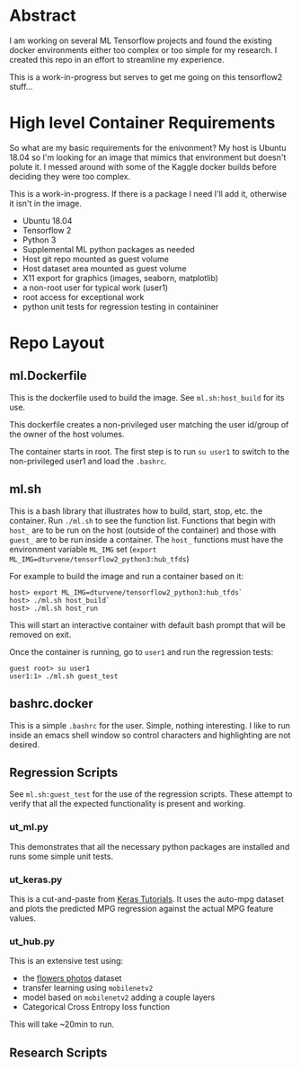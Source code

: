 <!--
Review:
pandoc -f markdown -t html README.md > README.html
-->

# Abstract
I am working on several ML Tensorflow projects and found the existing docker
environments either too complex or too simple for my research. I created this repo
in an effort to streamline my experience.

This is a work-in-progress but serves to get me going on this tensorflow2 stuff...
 
# High level Container Requirements
So what are my basic requirements for the enivonment?  My host is Ubuntu 18.04
so I'm looking for an image that mimics that environment but doesn't polute
it. I messed around with some of the Kaggle docker builds before deciding they
were too complex.

This is a work-in-progress. If there is a package I need I'll add it, otherwise
it isn't in the image.

* Ubuntu 18.04
* Tensorflow 2
* Python 3
* Supplemental ML python packages as needed
* Host git repo mounted as guest volume
* Host dataset area mounted as guest volume
* X11 export for graphics (images, seaborn, matplotlib)
* a non-root user for typical work (user1)
* root access for exceptional work
* python unit tests for regression testing in containiner

# Repo Layout

## ml.Dockerfile
This is the dockerfile used to build the image. See `ml.sh:host_build` for its
use.

This dockerfile creates a non-privileged user matching the user id/group of the
owner of the host volumes.

The container starts in root.  The first step is to run `su user1` to switch to
the non-privileged user1 and load the `.bashrc`.

## ml.sh
This is a bash library that illustrates how to build, start, stop, etc. the
container.  Run `./ml.sh` to see the function list.  Functions that begin with
`host_` are to be run on the host (outside of the container) and those with
`guest_` are to be run inside a container.  The `host_` functions must have the
environment variable `ML_IMG` set 
(`export ML_IMG=dturvene/tensorflow2_python3:hub_tfds`) 

For example to build the image and run a container based on it:

```
host> export ML_IMG=dturvene/tensorflow2_python3:hub_tfds`
host> ./ml.sh host_build`
host> ./ml.sh host_run
```

This will start an interactive container with default bash prompt that will be removed on exit.

Once the container is running, go to `user1` and run the regression tests:

```
guest root> su user1
user1:1> ./ml.sh guest_test
```

## bashrc.docker
This is a simple `.bashrc` for the user.  Simple, nothing interesting.  I like
to run inside an emacs shell window so control characters and highlighting are
not desired.

## Regression Scripts
See `ml.sh:guest_test` for the use of the regression scripts.  These attempt to
verify that all the expected functionality is present and working.

### ut_ml.py
This demonstrates that all the necessary python packages are installed and runs some
simple unit tests.

### ut_keras.py
This is a cut-and-paste from [Keras Tutorials](https://www.tensorflow.org/tutorials/keras/regression).
It uses the auto-mpg dataset and plots the predicted MPG regression against the
actual MPG feature values.

### ut_hub.py
This is an extensive test using:
* the [flowers photos](https://storage.googleapis.com/download.tensorflow.org/example_images/flower_photos.tgz)
  dataset
* transfer learning using `mobilenetv2`
* model based on `mobilenetv2` adding a couple layers
* Categorical Cross Entropy loss function

This will take ~20min to run.


## Research Scripts
